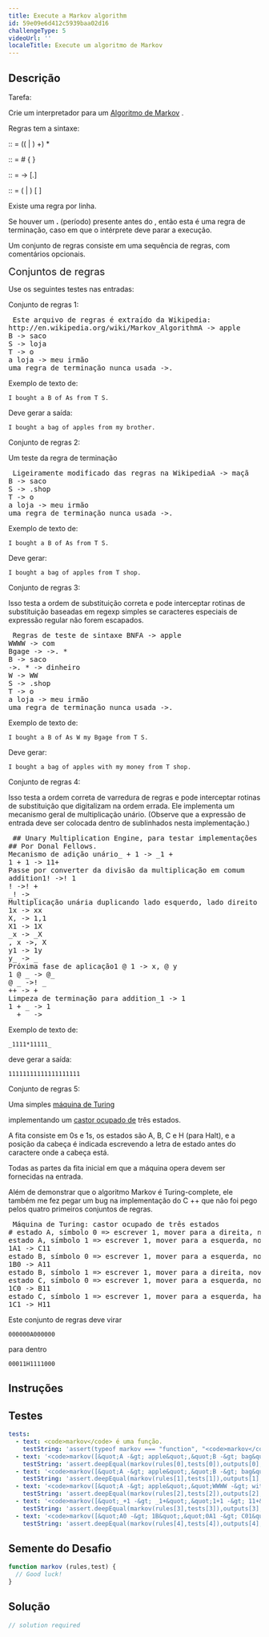 ```yaml
---
title: Execute a Markov algorithm
id: 59e09e6d412c5939baa02d16
challengeType: 5
videoUrl: ''
localeTitle: Execute um algoritmo de Markov
---
```


## Descrição
<section id="description"> Tarefa: <p> Crie um interpretador para um <a href="https://en.wikipedia.org/wiki/Markov algorithm" title="wp: algoritmo de Markov">Algoritmo de Markov</a> . </p><p> Regras tem a sintaxe: </p><p><ruleset> :: = (( <comment> | <rule> ) <newline> +) * </newline></rule></comment></ruleset></p><p><comment> :: = # { <any character=""> } </any></comment></p><p><rule> :: = <pattern><whitespace> -&gt; <whitespace> [.] <replacement></replacement></whitespace></whitespace></pattern></rule></p><p><whitespace> :: = ( <tab> | <space> ) [ <whitespace> ] </whitespace></space></tab></whitespace></p><p> Existe uma regra por linha. </p><p> Se houver um <b>.</b> (período) presente antes do <replacement> , então esta é uma regra de terminação, caso em que o intérprete deve parar a execução. </replacement></p><p> Um conjunto de regras consiste em uma sequência de regras, com comentários opcionais. </p><p> <big><big>Conjuntos de regras</big></big> </p><p> Use os seguintes testes nas entradas: </p> Conjunto de regras 1: <pre> Este arquivo de regras é extraído da Wikipedia:
http://en.wikipedia.org/wiki/Markov_AlgorithmA -&gt; apple
B -&gt; saco
S -&gt; loja
T -&gt; o
a loja -&gt; meu irmão
uma regra de terminação nunca usada -&gt;.
</pre><p> Exemplo de texto de: </p><p> <code>I bought a B of As from T S.</code> </p> <p> Deve gerar a saída: </p><p> <code>I bought a bag of apples from my brother.</code> </p> Conjunto de regras 2: <p> Um teste da regra de terminação </p><pre> Ligeiramente modificado das regras na WikipediaA -&gt; maçã
B -&gt; saco
S -&gt; .shop
T -&gt; o
a loja -&gt; meu irmão
uma regra de terminação nunca usada -&gt;. </pre><p> Exemplo de texto de: </p><p> <code>I bought a B of As from T S.</code> </p> <p> Deve gerar: </p><p> <code>I bought a bag of apples from T shop.</code> </p> Conjunto de regras 3: <p> Isso testa a ordem de substituição correta e pode interceptar rotinas de substituição baseadas em regexp simples se caracteres especiais de expressão regular não forem escapados. </p><pre> Regras de teste de sintaxe BNFA -&gt; apple
WWWW -&gt; com
Bgage -&gt; -&gt;. *
B -&gt; saco
-&gt;. * -&gt; dinheiro
W -&gt; WW
S -&gt; .shop
T -&gt; o
a loja -&gt; meu irmão
uma regra de terminação nunca usada -&gt;.
</pre><p> Exemplo de texto de: </p><p> <code>I bought a B of As W my Bgage from T S.</code> </p> <p> Deve gerar: </p><p> <code>I bought a bag of apples with my money from T shop.</code> </p> Conjunto de regras 4: <p> Isso testa a ordem correta de varredura de regras e pode interceptar rotinas de substituição que digitalizam na ordem errada. Ele implementa um mecanismo geral de multiplicação unário. (Observe que a expressão de entrada deve ser colocada dentro de sublinhados nesta implementação.) </p><pre> ## Unary Multiplication Engine, para testar implementações do Algoritmo de Markov
## Por Donal Fellows.
Mecanismo de adição unário_ + 1 -&gt; _1 +
1 + 1 -&gt; 11+
Passe por converter da divisão da multiplicação em comum
addition1! -&gt;! 1
! -&gt;! +
_! -&gt; _
Multiplicação unária duplicando lado esquerdo, lado direito times1 * 1 -&gt; x, @ y
1x -&gt; xx
X, -&gt; 1,1
X1 -&gt; 1X
_x -&gt; _X
, x -&gt;, X
y1 -&gt; 1y
y_ -&gt; _
Próxima fase de aplicação1 @ 1 -&gt; x, @ y
1 @ _ -&gt; @_
@ _ -&gt;! _
++ -&gt; +
Limpeza de terminação para addition_1 -&gt; 1
1 + _ -&gt; 1
_ + _ -&gt;
</pre><p> Exemplo de texto de: </p><p> <code>_1111*11111_</code> </p> <p> deve gerar a saída: </p><p> <code>11111111111111111111</code> </p> Conjunto de regras 5: <p> Uma simples <a href="http://en.wikipedia.org/wiki/Turing_machine" title="link: http://en.wikipedia.org/wiki/Turing_machine">máquina de Turing</a> </p><p> implementando um <a href="http://en.wikipedia.org/wiki/Busy_beaver" title="link: http://en.wikipedia.org/wiki/Busy_beaver">castor ocupado de</a> três estados. </p><p> A fita consiste em 0s e 1s, os estados são A, B, C e H (para Halt), e a posição da cabeça é indicada escrevendo a letra de estado antes do caractere onde a cabeça está. </p><p> Todas as partes da fita inicial em que a máquina opera devem ser fornecidas na entrada. </p><p> Além de demonstrar que o algoritmo Markov é Turing-complete, ele também me fez pegar um bug na implementação do C ++ que não foi pego pelos quatro primeiros conjuntos de regras. </p><pre> Máquina de Turing: castor ocupado de três estados
# estado A, símbolo 0 =&gt; escrever 1, mover para a direita, novo estado BA0 -&gt; 1B
estado A, símbolo 1 =&gt; escrever 1, mover para a esquerda, novo estado C0A1 -&gt; C01
1A1 -&gt; C11
estado B, símbolo 0 =&gt; escrever 1, mover para a esquerda, novo estado A0B0 -&gt; A01
1B0 -&gt; A11
estado B, símbolo 1 =&gt; escrever 1, mover para a direita, novo estado BB1 -&gt; 1B
estado C, símbolo 0 =&gt; escrever 1, mover para a esquerda, novo estado B0C0 -&gt; B01
1C0 -&gt; B11
estado C, símbolo 1 =&gt; escrever 1, mover para a esquerda, halt0C1 -&gt; H01
1C1 -&gt; H11
</pre><p> Este conjunto de regras deve virar </p><p> <code>000000A000000</code> </p> <p> para dentro </p><p> <code>00011H1111000</code> </p> </section>

## Instruções
<section id="instructions">
</section>

## Testes
<section id='tests'>

```yml
tests:
  - text: <code>markov</code> é uma função.
    testString: 'assert(typeof markov === "function", "<code>markov</code> is a function.");'
  - text: '<code>markov([&quot;A -&gt; apple&quot;,&quot;B -&gt; bag&quot;,&quot;S -&gt; shop&quot;,&quot;T -&gt; the&quot;,&quot;the shop -&gt; my brother&quot;,&quot;a never used -&gt; .terminating rule&quot;],&quot;I bought a B of As from T S.&quot;)</code> deve retornar &quot;Eu comprei um saco de maçãs do meu irmão&quot;.'
    testString: 'assert.deepEqual(markov(rules[0],tests[0]),outputs[0],"<code>markov(["A -> apple","B -> bag","S -> shop","T -> the","the shop -> my brother","a never used -> .terminating rule"],"I bought a B of As from T S.")</code> should return "I bought a bag of apples from my brother.".");'
  - text: '<code>markov([&quot;A -&gt; apple&quot;,&quot;B -&gt; bag&quot;,&quot;S -&gt; .shop&quot;,&quot;T -&gt; the&quot;,&quot;the shop -&gt; my brother&quot;,&quot;a never used -&gt; .terminating rule&quot;],&quot;I bought a B of As from T S.&quot;)</code> deveria devolver&quot; Eu comprei uma bolsa de maçãs de loja de T. &quot;.'
    testString: 'assert.deepEqual(markov(rules[1],tests[1]),outputs[1],"<code>markov(["A -> apple","B -> bag","S -> .shop","T -> the","the shop -> my brother","a never used -> .terminating rule"],"I bought a B of As from T S.")</code> should return "I bought a bag of apples from T shop.".");'
  - text: '<code>markov([&quot;A -&gt; apple&quot;,&quot;WWWW -&gt; with&quot;,&quot;Bgage -&gt; -&gt;.*&quot;,&quot;B -&gt; bag&quot;,&quot;-&gt;.* -&gt; money&quot;,&quot;W -&gt; WW&quot;,&quot;S -&gt; .shop&quot;,&quot;T -&gt; the&quot;,&quot;the shop -&gt; my brother&quot;,&quot;a never used -&gt; .terminating rule&quot;],&quot;I bought a B of As W my Bgage from T S.&quot;)</code> deve retornar &#39;Eu comprei um saco de maçãs com o meu dinheiro de loja T.&#39;.'
    testString: 'assert.deepEqual(markov(rules[2],tests[2]),outputs[2],"<code>markov(["A -> apple","WWWW -> with","Bgage -> ->.*","B -> bag","->.* -> money","W -> WW","S -> .shop","T -> the","the shop -> my brother","a never used -> .terminating rule"],"I bought a B of As W my Bgage from T S.")</code> should return "I bought a bag of apples with my money from T shop.".");'
  - text: '<code>markov([&quot;_+1 -&gt; _1+&quot;,&quot;1+1 -&gt; 11+&quot;,&quot;1! -&gt; !1&quot;,&quot;,! -&gt; !+&quot;,&quot;_! -&gt; _&quot;,&quot;1*1 -&gt; x,@y&quot;,&quot;1x -&gt; xX&quot;,&quot;X, -&gt; 1,1&quot;,&quot;X1 -&gt; 1X&quot;,&quot;_x -&gt; _X&quot;,&quot;,x -&gt; ,X&quot;,&quot;y1 -&gt; 1y&quot;,&quot;y_ -&gt; _&quot;,&quot;1@1 -&gt; x,@y&quot;,&quot;1@_ -&gt; @_&quot;,&quot;,@_ -&gt; !_&quot;,&quot;++ -&gt; +&quot;,&quot;_1 -&gt; 1&quot;,&quot;1+_ -&gt; 1&quot;,&quot;_+_ -&gt; &quot;],&quot;_1111*11111_&quot;)</code> deve retornar&quot; 11111111111111111111 &quot;.'
    testString: 'assert.deepEqual(markov(rules[3],tests[3]),outputs[3],"<code>markov(["_+1 -> _1+","1+1 -> 11+","1! -> !1",",! -> !+","_! -> _","1*1 -> x,@y","1x -> xX","X, -> 1,1","X1 -> 1X","_x -> _X",",x -> ,X","y1 -> 1y","y_ -> _","1@1 -> x,@y","1@_ -> @_",",@_ -> !_","++ -> +","_1 -> 1","1+_ -> 1","_+_ -> "],"_1111*11111_")</code> should return "11111111111111111111".");'
  - text: '<code>markov([&quot;A0 -&gt; 1B&quot;,&quot;0A1 -&gt; C01&quot;,&quot;1A1 -&gt; C11&quot;,&quot;0B0 -&gt; A01&quot;,&quot;1B0 -&gt; A11&quot;,&quot;B1 -&gt; 1B&quot;,&quot;0C0 -&gt; B01&quot;,&quot;1C0 -&gt; B11&quot;,&quot;0C1 -&gt; H01&quot;,&quot;1C1 -&gt; H11&quot;],&quot;&quot;)</code> deve retornar&quot; 00011H1111000 &quot;.'
    testString: 'assert.deepEqual(markov(rules[4],tests[4]),outputs[4],"<code>markov(["A0 -> 1B","0A1 -> C01","1A1 -> C11","0B0 -> A01","1B0 -> A11","B1 -> 1B","0C0 -> B01","1C0 -> B11","0C1 -> H01","1C1 -> H11"],"")</code> should return "00011H1111000".");'

```

</section>

## Semente do Desafio
<section id='challengeSeed'>

<div id='js-seed'>

```js
function markov (rules,test) {
  // Good luck!
}

```

</div>



</section>

## Solução
<section id='solution'>

```js
// solution required
```
</section>

